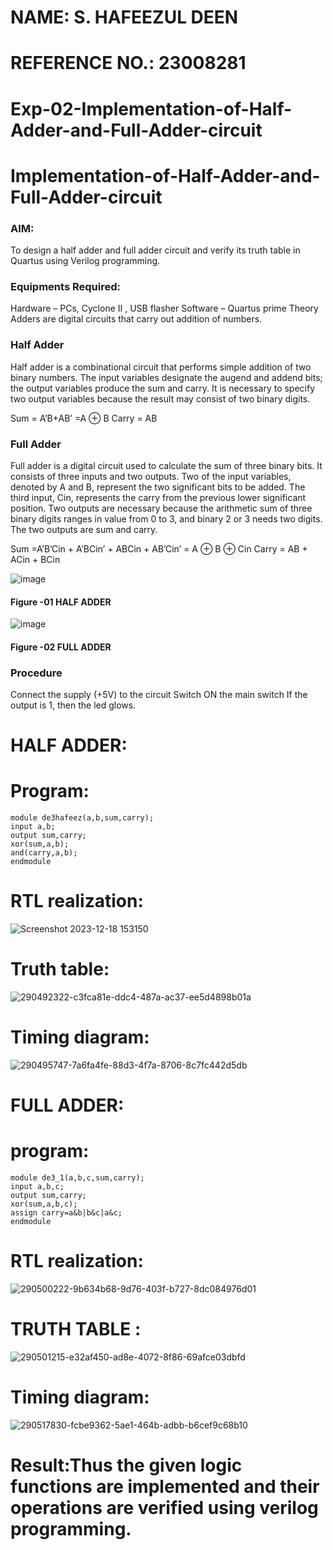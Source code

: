 # NAME: S. HAFEEZUL DEEN
# REFERENCE NO.: 23008281
# Exp-02-Implementation-of-Half-Adder-and-Full-Adder-circuit

# Implementation-of-Half-Adder-and-Full-Adder-circuit
### AIM:
To design a half adder and full adder circuit and verify its truth table in Quartus using Verilog programming.

### Equipments Required:
Hardware – PCs, Cyclone II , USB flasher
Software – Quartus prime
Theory
Adders are digital circuits that carry out addition of numbers.

### Half Adder
Half adder is a combinational circuit that performs simple addition of two binary numbers. The input variables designate the augend and addend bits; the output variables produce the sum and carry. It is necessary to specify two output variables because the result may consist of two binary digits.

Sum = A’B+AB’ =A ⊕ B Carry = AB

### Full Adder
Full adder is a digital circuit used to calculate the sum of three binary bits. It consists of three inputs and two outputs. Two of the input variables, denoted by A and B, represent the two significant bits to be added. The third input, Cin, represents the carry from the previous lower significant position. Two outputs are necessary because the arithmetic sum of three binary digits ranges in value from 0 to 3, and binary 2 or 3 needs two digits. The two outputs are sum and carry.

Sum =A’B’Cin + A’BCin’ + ABCin + AB’Cin’ = A ⊕ B ⊕ Cin Carry = AB + ACin + BCin

 ![image](https://user-images.githubusercontent.com/36288975/163552156-a13e5a56-c638-4110-97d9-8896907c8d25.png)

#### Figure -01 HALF ADDER 


![image](https://user-images.githubusercontent.com/36288975/163552057-b3547877-6d07-45b4-b7e0-bcfebfad9e1d.png)

#### Figure -02 FULL ADDER 

### Procedure

Connect the supply (+5V) to the circuit
Switch ON the main switch
If the output is 1, then the led glows.
### 

# HALF ADDER:
# Program:
```
module de3hafeez(a,b,sum,carry);
input a,b;
output sum,carry;
xor(sum,a,b);
and(carry,a,b);
endmodule 
```
# RTL realization:
![Screenshot 2023-12-18 153150](https://github.com/Hafeezuldeen/Exp-02-Implementation-of-Half-Adder-and-Full-Adder-circuit/assets/144979314/9aca016b-7128-4d2e-a901-ddaac9a35bec)
# Truth table:
![290492322-c3fca81e-ddc4-487a-ac37-ee5d4898b01a](https://github.com/Hafeezuldeen/Exp-02-Implementation-of-Half-Adder-and-Full-Adder-circuit/assets/144979314/11615dbf-2ba8-4e05-9fd9-334496a9e29f)
# Timing diagram:
![290495747-7a6fa4fe-88d3-4f7a-8706-8c7fc442d5db](https://github.com/Hafeezuldeen/Exp-02-Implementation-of-Half-Adder-and-Full-Adder-circuit/assets/144979314/99b728ac-2283-46ac-9177-ea99c810fa18)


# FULL ADDER:
# program:
```
module de3_1(a,b,c,sum,carry);
input a,b,c;
output sum,carry;
xor(sum,a,b,c);
assign carry=a&b|b&c|a&c;
endmodule
```
# RTL realization:
![290500222-9b634b68-9d76-403f-b727-8dc084976d01](https://github.com/Hafeezuldeen/Exp-02-Implementation-of-Half-Adder-and-Full-Adder-circuit/assets/144979314/02586837-ef74-4e96-a02d-4600a635b24b)
# TRUTH TABLE :
![290501215-e32af450-ad8e-4072-8f86-69afce03dbfd](https://github.com/Hafeezuldeen/Exp-02-Implementation-of-Half-Adder-and-Full-Adder-circuit/assets/144979314/6f9b5471-6948-4c7f-9864-9075adaf1c7b)
# Timing diagram:
![290517830-fcbe9362-5ae1-464b-adbb-b6cef9c68b10](https://github.com/Hafeezuldeen/Exp-02-Implementation-of-Half-Adder-and-Full-Adder-circuit/assets/144979314/7c3a3c8d-f5d9-43ee-adb5-5b9ce2561be2)

# Result:Thus the given logic functions are implemented and their operations are verified using verilog programming.
